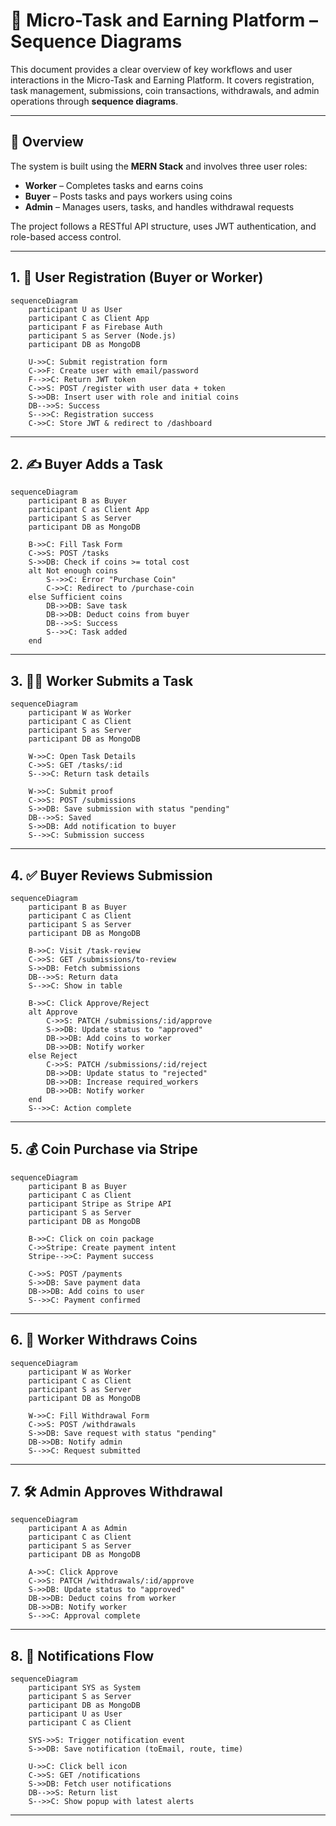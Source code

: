 # 🔁 Micro-Task and Earning Platform – Sequence Diagrams

This document provides a clear overview of key workflows and user interactions in the Micro-Task and Earning Platform. It covers registration, task management, submissions, coin transactions, withdrawals, and admin operations through **sequence diagrams**.

---

## 🧭 Overview

The system is built using the **MERN Stack** and involves three user roles:

- **Worker** – Completes tasks and earns coins
- **Buyer** – Posts tasks and pays workers using coins
- **Admin** – Manages users, tasks, and handles withdrawal requests

The project follows a RESTful API structure, uses JWT authentication, and role-based access control.

---

## 1. 👤 User Registration (Buyer or Worker)

```mermaid
sequenceDiagram
    participant U as User
    participant C as Client App
    participant F as Firebase Auth
    participant S as Server (Node.js)
    participant DB as MongoDB

    U->>C: Submit registration form
    C->>F: Create user with email/password
    F-->>C: Return JWT token
    C->>S: POST /register with user data + token
    S->>DB: Insert user with role and initial coins
    DB-->>S: Success
    S-->>C: Registration success
    C->>C: Store JWT & redirect to /dashboard
```

---

## 2. ✍️ Buyer Adds a Task

```mermaid
sequenceDiagram
    participant B as Buyer
    participant C as Client App
    participant S as Server
    participant DB as MongoDB

    B->>C: Fill Task Form
    C->>S: POST /tasks
    S->>DB: Check if coins >= total cost
    alt Not enough coins
        S-->>C: Error "Purchase Coin"
        C->>C: Redirect to /purchase-coin
    else Sufficient coins
        DB->>DB: Save task
        DB->>DB: Deduct coins from buyer
        DB-->>S: Success
        S-->>C: Task added
    end
```

---

## 3. 🧑‍🔧 Worker Submits a Task

```mermaid
sequenceDiagram
    participant W as Worker
    participant C as Client
    participant S as Server
    participant DB as MongoDB

    W->>C: Open Task Details
    C->>S: GET /tasks/:id
    S-->>C: Return task details

    W->>C: Submit proof
    C->>S: POST /submissions
    S->>DB: Save submission with status "pending"
    DB-->>S: Saved
    S->>DB: Add notification to buyer
    S-->>C: Submission success
```

---

## 4. ✅ Buyer Reviews Submission

```mermaid
sequenceDiagram
    participant B as Buyer
    participant C as Client
    participant S as Server
    participant DB as MongoDB

    B->>C: Visit /task-review
    C->>S: GET /submissions/to-review
    S->>DB: Fetch submissions
    DB-->>S: Return data
    S-->>C: Show in table

    B->>C: Click Approve/Reject
    alt Approve
        C->>S: PATCH /submissions/:id/approve
        S->>DB: Update status to "approved"
        DB->>DB: Add coins to worker
        DB->>DB: Notify worker
    else Reject
        C->>S: PATCH /submissions/:id/reject
        DB->>DB: Update status to "rejected"
        DB->>DB: Increase required_workers
        DB->>DB: Notify worker
    end
    S-->>C: Action complete
```

---

## 5. 💰 Coin Purchase via Stripe

```mermaid
sequenceDiagram
    participant B as Buyer
    participant C as Client
    participant Stripe as Stripe API
    participant S as Server
    participant DB as MongoDB

    B->>C: Click on coin package
    C->>Stripe: Create payment intent
    Stripe-->>C: Payment success

    C->>S: POST /payments
    S->>DB: Save payment data
    DB->>DB: Add coins to user
    S-->>C: Payment confirmed
```

---

## 6. 💸 Worker Withdraws Coins

```mermaid
sequenceDiagram
    participant W as Worker
    participant C as Client
    participant S as Server
    participant DB as MongoDB

    W->>C: Fill Withdrawal Form
    C->>S: POST /withdrawals
    S->>DB: Save request with status "pending"
    DB->>DB: Notify admin
    S-->>C: Request submitted
```

---

## 7. 🛠️ Admin Approves Withdrawal

```mermaid
sequenceDiagram
    participant A as Admin
    participant C as Client
    participant S as Server
    participant DB as MongoDB

    A->>C: Click Approve
    C->>S: PATCH /withdrawals/:id/approve
    S->>DB: Update status to "approved"
    DB->>DB: Deduct coins from worker
    DB->>DB: Notify worker
    S-->>C: Approval complete
```

---

## 8. 🔔 Notifications Flow

```mermaid
sequenceDiagram
    participant SYS as System
    participant S as Server
    participant DB as MongoDB
    participant U as User
    participant C as Client

    SYS->>S: Trigger notification event
    S->>DB: Save notification (toEmail, route, time)
    
    U->>C: Click bell icon
    C->>S: GET /notifications
    S->>DB: Fetch user notifications
    DB-->>S: Return list
    S-->>C: Show popup with latest alerts
```

---
